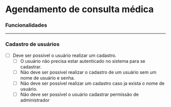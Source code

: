 # Agendamento de consulta médica

### **Funcionalidades**

---

### **Cadastro de usuários**

- [ ] Deve ser possível o usuário realizar um cadastro.
  - [ ] O usuário não precisa estar autenticado no sistema para se cadastrar.
  - [ ] Não deve ser possível realizar o cadastro de um usuário sem um nome de usuário e senha.
  - [ ] Não deve ser possível realizar um cadastro caso ja exista o nome de usuário.
  - [ ] Não deve ser possível o usuário cadastrar permissão de administrador
